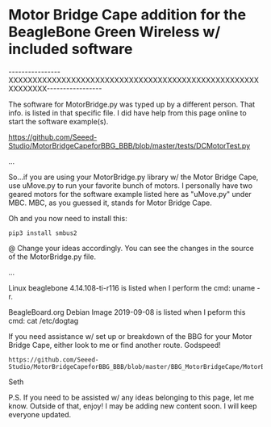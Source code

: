# Motor Bridge Cape addition for the BeagleBone Green Wireless w/ included software

----------------XXXXXXXXXXXXXXXXXXXXXXXXXXXXXXXXXXXXXXXXXXXXXXXXXXXXXXXXXXXX-----------------

The software for MotorBridge.py was typed up by a different person. That info. is listed in
that specific file. I did have help from this page online to start the software example(s).

https://github.com/Seeed-Studio/MotorBridgeCapeforBBG_BBB/blob/master/tests/DCMotorTest.py

...

So...if you are using your MotorBridge.py library w/ the Motor Bridge Cape, use uMove.py to
run your favorite bunch of motors. I personally have two geared motors for the software 
example listed here as "uMove.py" under MBC. MBC, as you guessed it, stands for Motor Bridge
Cape.

Oh and you now need to install this:

    pip3 install smbus2

@ Change your ideas accordingly. You can see the changes in the source of the MotorBridge.py file.

...

Linux beaglebone 4.14.108-ti-r116 is listed when I perform the cmd: uname -r.

BeagleBoard.org Debian Image 2019-09-08 is listed when I peform this cmd: cat /etc/dogtag

If you need assistance w/ set up or breakdown of the BBG for your Motor Bridge Cape, either
look to me or find another route. Godspeed!

    https://github.com/Seeed-Studio/MotorBridgeCapeforBBG_BBB/blob/master/BBG_MotorBridgeCape/MotorBridge.py

Seth

P.S. If you need to be assisted w/ any ideas belonging to this page, let me know. Outside of that, enjoy! I may be
adding new content soon. I will keep everyone updated.


